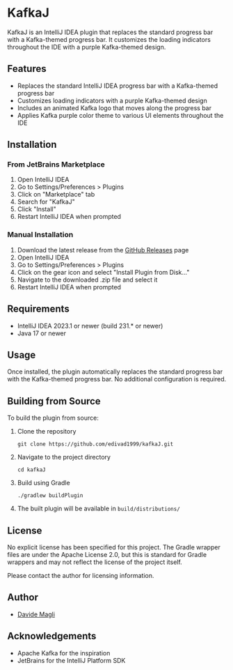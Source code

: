 # KafkaJ

KafkaJ is an IntelliJ IDEA plugin that replaces the standard progress bar with a Kafka-themed progress bar. It customizes the loading indicators throughout the IDE with a purple Kafka-themed design.

<!-- Consider adding a screenshot of the plugin in action here -->
<!-- Example: ![Kafka Progress Bar](screenshots/preview.png) -->

## Features

- Replaces the standard IntelliJ IDEA progress bar with a Kafka-themed progress bar
- Customizes loading indicators with a purple Kafka-themed design
- Includes an animated Kafka logo that moves along the progress bar
- Applies Kafka purple color theme to various UI elements throughout the IDE

## Installation

### From JetBrains Marketplace

1. Open IntelliJ IDEA
2. Go to Settings/Preferences > Plugins
3. Click on "Marketplace" tab
4. Search for "KafkaJ"
5. Click "Install"
6. Restart IntelliJ IDEA when prompted

### Manual Installation

1. Download the latest release from the [GitHub Releases](https://github.com/edivad1999/kafkaJ/releases) page
2. Open IntelliJ IDEA
3. Go to Settings/Preferences > Plugins
4. Click on the gear icon and select "Install Plugin from Disk..."
5. Navigate to the downloaded .zip file and select it
6. Restart IntelliJ IDEA when prompted

## Requirements

- IntelliJ IDEA 2023.1 or newer (build 231.* or newer)
- Java 17 or newer

## Usage

Once installed, the plugin automatically replaces the standard progress bar with the Kafka-themed progress bar. No additional configuration is required.

## Building from Source

To build the plugin from source:

1. Clone the repository
   ```
   git clone https://github.com/edivad1999/kafkaJ.git
   ```
2. Navigate to the project directory
   ```
   cd kafkaJ
   ```
3. Build using Gradle
   ```
   ./gradlew buildPlugin
   ```
4. The built plugin will be available in `build/distributions/`


## License

No explicit license has been specified for this project. The Gradle wrapper files are under the Apache License 2.0, but this is standard for Gradle wrappers and may not reflect the license of the project itself.

Please contact the author for licensing information.

## Author

- [Davide Magli](https://github.com/edivad1999)

## Acknowledgements

- Apache Kafka for the inspiration
- JetBrains for the IntelliJ Platform SDK
